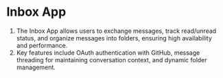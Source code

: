 # Inbox App

1. The Inbox App allows users to exchange messages, track read/unread status, and organize messages into folders, ensuring high availability and performance.
2. Key features include OAuth authentication with GitHub, message threading for maintaining conversation context, and dynamic folder management.
